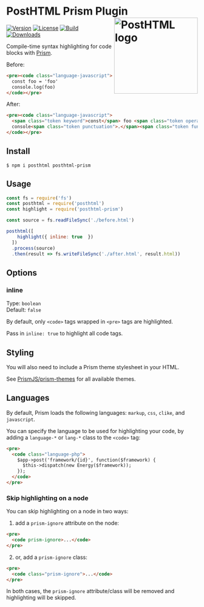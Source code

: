 # PostHTML Prism Plugin <img align="right" width="220" height="200" title="PostHTML logo" src="http://posthtml.github.io/posthtml/logo.svg">

[![Version][npm-version-shield]][npm]
[![License][mit-shield]][mit]
[![Build][travis-ci-shield]][travis-ci]
[![Downloads][npm-stats-shield]][npm-stats]

Compile-time syntax highlighting for code blocks with [Prism](https://prismjs.com/).

Before:

```html
<pre><code class="language-javascript">
  const foo = 'foo'
  console.log(foo)
</code></pre>
```

After:

```html
<pre><code class="language-javascript">
  <span class="token keyword">const</span> foo <span class="token operator">=</span> <span class="token string">'foo'</span>
  console<span class="token punctuation">.</span><span class="token function">log</span><span class="token punctuation">(</span>foo<span class="token punctuation">)</span>
</code></pre>
```

## Install

```
$ npm i posthtml posthtml-prism
```

## Usage

```js
const fs = require('fs')
const posthtml = require('posthtml')
const highlight = require('posthtml-prism')

const source = fs.readFileSync('./before.html')

posthtml([
    highlight({ inline: true  })
  ])
  .process(source)
  .then(result => fs.writeFileSync('./after.html', result.html))
```

## Options

### inline 

Type: `boolean`\
Default: `false`

By default, only `<code>` tags wrapped in `<pre>` tags are highlighted. 

Pass in `inline: true` to highlight all code tags.

## Styling

You will also need to include a Prism theme stylesheet in your HTML. 

See [PrismJS/prism-themes](https://github.com/PrismJS/prism-themes) for all available themes.

## Languages

By default, Prism loads the following languages: `markup`, `css`, `clike`, and `javascript`.

You can specify the language to be used for highlighting your code, by adding a `language-*` or `lang-*` class to the `<code>` tag:

```html
<pre>
  <code class="language-php">
    $app->post('framework/{id}', function($framework) {        
      $this->dispatch(new Energy($framework));
    });
  </code>
</pre>
```

### Skip highlighting on a node

You can skip highlighting on a node in two ways:

1. add a `prism-ignore` attribute on the node:
  ```html
  <pre>
    <code prism-ignore>...</code>
  </pre>
  ```

2. or, add a `prism-ignore` class:
  ```html
  <pre>
    <code class="prism-ignore">...</code>
  </pre>
  ```

In both cases, the `prism-ignore` attribute/class will be removed and highlighting will be skipped.

[npm]: https://www.npmjs.com/package/posthtml-prism
[npm-version-shield]: https://img.shields.io/npm/v/posthtml-prism.svg
[npm-stats]: http://npm-stat.com/charts.html?package=posthtml-prism&author=&from=&to=
[npm-stats-shield]: https://img.shields.io/npm/dt/posthtml-prism.svg?maxAge=2592000
[travis-ci]: https://travis-ci.org/posthtml/posthtml-prism/
[travis-ci-shield]: https://img.shields.io/travis/posthtml/posthtml-prism/master.svg
[mit]: ./LICENSE
[mit-shield]: https://img.shields.io/npm/l/posthtml-prism.svg

